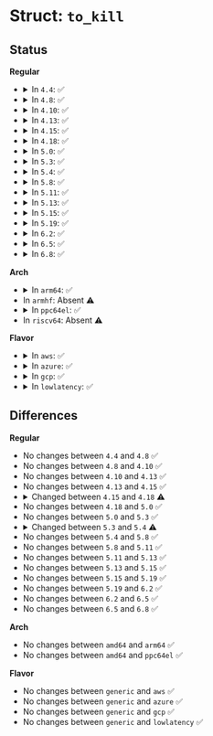 # Struct: <code>to_kill</code>

## Status
<b>Regular</b>
<ul>
<li>
<details>
<summary>In <code>4.4</code>: ✅</summary>

```c
struct to_kill {
    struct list_head nd;
    struct task_struct *tsk;
    long unsigned int addr;
    char addr_valid;
};
```
</details>
</li>
<li>
<details>
<summary>In <code>4.8</code>: ✅</summary>

```c
struct to_kill {
    struct list_head nd;
    struct task_struct *tsk;
    long unsigned int addr;
    char addr_valid;
};
```
</details>
</li>
<li>
<details>
<summary>In <code>4.10</code>: ✅</summary>

```c
struct to_kill {
    struct list_head nd;
    struct task_struct *tsk;
    long unsigned int addr;
    char addr_valid;
};
```
</details>
</li>
<li>
<details>
<summary>In <code>4.13</code>: ✅</summary>

```c
struct to_kill {
    struct list_head nd;
    struct task_struct *tsk;
    long unsigned int addr;
    char addr_valid;
};
```
</details>
</li>
<li>
<details>
<summary>In <code>4.15</code>: ✅</summary>

```c
struct to_kill {
    struct list_head nd;
    struct task_struct *tsk;
    long unsigned int addr;
    char addr_valid;
};
```
</details>
</li>
<li>
<details>
<summary>In <code>4.18</code>: ✅</summary>

```c
struct to_kill {
    struct list_head nd;
    struct task_struct *tsk;
    long unsigned int addr;
    short int size_shift;
    char addr_valid;
};
```
</details>
</li>
<li>
<details>
<summary>In <code>5.0</code>: ✅</summary>

```c
struct to_kill {
    struct list_head nd;
    struct task_struct *tsk;
    long unsigned int addr;
    short int size_shift;
    char addr_valid;
};
```
</details>
</li>
<li>
<details>
<summary>In <code>5.3</code>: ✅</summary>

```c
struct to_kill {
    struct list_head nd;
    struct task_struct *tsk;
    long unsigned int addr;
    short int size_shift;
    char addr_valid;
};
```
</details>
</li>
<li>
<details>
<summary>In <code>5.4</code>: ✅</summary>

```c
struct to_kill {
    struct list_head nd;
    struct task_struct *tsk;
    long unsigned int addr;
    short int size_shift;
};
```
</details>
</li>
<li>
<details>
<summary>In <code>5.8</code>: ✅</summary>

```c
struct to_kill {
    struct list_head nd;
    struct task_struct *tsk;
    long unsigned int addr;
    short int size_shift;
};
```
</details>
</li>
<li>
<details>
<summary>In <code>5.11</code>: ✅</summary>

```c
struct to_kill {
    struct list_head nd;
    struct task_struct *tsk;
    long unsigned int addr;
    short int size_shift;
};
```
</details>
</li>
<li>
<details>
<summary>In <code>5.13</code>: ✅</summary>

```c
struct to_kill {
    struct list_head nd;
    struct task_struct *tsk;
    long unsigned int addr;
    short int size_shift;
};
```
</details>
</li>
<li>
<details>
<summary>In <code>5.15</code>: ✅</summary>

```c
struct to_kill {
    struct list_head nd;
    struct task_struct *tsk;
    long unsigned int addr;
    short int size_shift;
};
```
</details>
</li>
<li>
<details>
<summary>In <code>5.19</code>: ✅</summary>

```c
struct to_kill {
    struct list_head nd;
    struct task_struct *tsk;
    long unsigned int addr;
    short int size_shift;
};
```
</details>
</li>
<li>
<details>
<summary>In <code>6.2</code>: ✅</summary>

```c
struct to_kill {
    struct list_head nd;
    struct task_struct *tsk;
    long unsigned int addr;
    short int size_shift;
};
```
</details>
</li>
<li>
<details>
<summary>In <code>6.5</code>: ✅</summary>

```c
struct to_kill {
    struct list_head nd;
    struct task_struct *tsk;
    long unsigned int addr;
    short int size_shift;
};
```
</details>
</li>
<li>
<details>
<summary>In <code>6.8</code>: ✅</summary>

```c
struct to_kill {
    struct list_head nd;
    struct task_struct *tsk;
    long unsigned int addr;
    short int size_shift;
};
```
</details>
</li>
</ul>
<b>Arch</b>
<ul>
<li>
<details>
<summary>In <code>arm64</code>: ✅</summary>

```c
struct to_kill {
    struct list_head nd;
    struct task_struct *tsk;
    long unsigned int addr;
    short int size_shift;
};
```
</details>
</li>
<li>
In <code>armhf</code>: Absent ⚠️
</li>
<li>
<details>
<summary>In <code>ppc64el</code>: ✅</summary>

```c
struct to_kill {
    struct list_head nd;
    struct task_struct *tsk;
    long unsigned int addr;
    short int size_shift;
};
```
</details>
</li>
<li>
In <code>riscv64</code>: Absent ⚠️
</li>
</ul>
<b>Flavor</b>
<ul>
<li>
<details>
<summary>In <code>aws</code>: ✅</summary>

```c
struct to_kill {
    struct list_head nd;
    struct task_struct *tsk;
    long unsigned int addr;
    short int size_shift;
};
```
</details>
</li>
<li>
<details>
<summary>In <code>azure</code>: ✅</summary>

```c
struct to_kill {
    struct list_head nd;
    struct task_struct *tsk;
    long unsigned int addr;
    short int size_shift;
};
```
</details>
</li>
<li>
<details>
<summary>In <code>gcp</code>: ✅</summary>

```c
struct to_kill {
    struct list_head nd;
    struct task_struct *tsk;
    long unsigned int addr;
    short int size_shift;
};
```
</details>
</li>
<li>
<details>
<summary>In <code>lowlatency</code>: ✅</summary>

```c
struct to_kill {
    struct list_head nd;
    struct task_struct *tsk;
    long unsigned int addr;
    short int size_shift;
};
```
</details>
</li>
</ul>

## Differences
<b>Regular</b>
<ul>
<li>
No changes between <code>4.4</code> and <code>4.8</code> ✅
</li>
<li>
No changes between <code>4.8</code> and <code>4.10</code> ✅
</li>
<li>
No changes between <code>4.10</code> and <code>4.13</code> ✅
</li>
<li>
No changes between <code>4.13</code> and <code>4.15</code> ✅
</li>
<li>
<details>
<summary>Changed between <code>4.15</code> and <code>4.18</code> ⚠️</summary>
<ul>
<li>
<b>Field added. </b>
<code>short int size_shift</code>
</li>
</ul>
</details>
</li>
<li>
No changes between <code>4.18</code> and <code>5.0</code> ✅
</li>
<li>
No changes between <code>5.0</code> and <code>5.3</code> ✅
</li>
<li>
<details>
<summary>Changed between <code>5.3</code> and <code>5.4</code> ⚠️</summary>
<ul>
<li>
<b>Field removed. </b>
<code>char addr_valid</code>
</li>
</ul>
</details>
</li>
<li>
No changes between <code>5.4</code> and <code>5.8</code> ✅
</li>
<li>
No changes between <code>5.8</code> and <code>5.11</code> ✅
</li>
<li>
No changes between <code>5.11</code> and <code>5.13</code> ✅
</li>
<li>
No changes between <code>5.13</code> and <code>5.15</code> ✅
</li>
<li>
No changes between <code>5.15</code> and <code>5.19</code> ✅
</li>
<li>
No changes between <code>5.19</code> and <code>6.2</code> ✅
</li>
<li>
No changes between <code>6.2</code> and <code>6.5</code> ✅
</li>
<li>
No changes between <code>6.5</code> and <code>6.8</code> ✅
</li>
</ul>
<b>Arch</b>
<ul>
<li>
No changes between <code>amd64</code> and <code>arm64</code> ✅
</li>
<li>
No changes between <code>amd64</code> and <code>ppc64el</code> ✅
</li>
</ul>
<b>Flavor</b>
<ul>
<li>
No changes between <code>generic</code> and <code>aws</code> ✅
</li>
<li>
No changes between <code>generic</code> and <code>azure</code> ✅
</li>
<li>
No changes between <code>generic</code> and <code>gcp</code> ✅
</li>
<li>
No changes between <code>generic</code> and <code>lowlatency</code> ✅
</li>
</ul>
